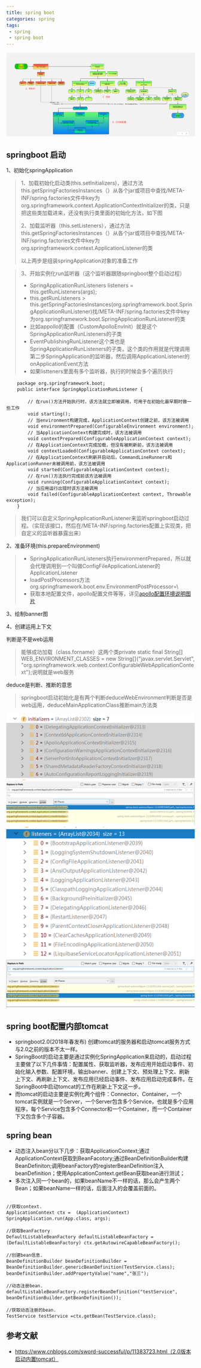 ```yaml
---
title: spring boot
categories: spring
tags: 
 - spring
 - spring boot
---
```



![spring-boot-start](../image/spring-boot-start.jpg)  

## springboot 启动 
1、初始化springApplication
> 1、加载初始化启动类(this.setInitializers)，通过方法this.getSpringFactoriesInstances（）从各个jar或项目中查找/META-INF/spring.factories文件中key为org.springframework.context.ApplicationContextInitializer的类，只是把这些类加载进来，还没有执行类里面的初始化方法，如下图  
> 
> 2、加载监听器（this.setListeners），通过方法this.getSpringFactoriesInstances（）从各个jar或项目中查找/META-INF/spring.factories文件中key为org.springframework.context.ApplicationListener的类  
> 
> 以上两步是组装springApplication对象的准备工作


> 3、开始实例化run监听器（这个监听器跟随springboot整个启动过程）  
> * SpringApplicationRunListeners listeners = this.getRunListeners(args);  
> * this.getRunListeners > this.getSpringFactoriesInstances(org.springframework.boot.SpringApplicationRunListener)找/META-INF/spring.factories文件中key为org.springframework.boot.SpringApplicationRunListener的类  
> * 比如appollo的配置（CustomApolloEnvInit）就是这个SpringApplicationRunListeners的子类
> * EventPublishingRunListener这个类也是SpringApplicationRunListeners的子类，这个类的作用就是代理调用第二步SpringApplication的监听器，然后调用ApplicationListener的onApplicationEvent方法
> * 如果listteners里面有多个监听器，执行的时候会多个遍历执行  

```
    package org.springframework.boot;
    public interface SpringApplicationRunListener {

        // 在run()方法开始执行时，该方法就立即被调用，可用于在初始化最早期时做一些工作
        void starting();
        // 当environment构建完成，ApplicationContext创建之前，该方法被调用
        void environmentPrepared(ConfigurableEnvironment environment);
        // 当ApplicationContext构建完成时，该方法被调用
        void contextPrepared(ConfigurableApplicationContext context);
        // 在ApplicationContext完成加载，但没有被刷新前，该方法被调用
        void contextLoaded(ConfigurableApplicationContext context);
        // 在ApplicationContext刷新并启动后，CommandLineRunners和ApplicationRunner未被调用前，该方法被调用
        void started(ConfigurableApplicationContext context);
        // 在run()方法执行完成前该方法被调用
        void running(ConfigurableApplicationContext context);
        // 当应用运行出错时该方法被调用
        void failed(ConfigurableApplicationContext context, Throwable exception);
    }
```

> 我们可以自定义SpringApplicationRunListener来监听springboot启动过程。（实现该接口，然后在/META-INF/spring.factories配置上实现类，把自定义的监听器暴露出来）

2、准备环境(this.prepareEnvironment)  
>
> * SpringApplicationRunListeners执行environmentPrepared，所以就会代理调用到一个叫做ConfigFileApplicationListener的ApplicationListener  
> * loadPostProcessors方法 org.springframework.boot.env.EnvironmentPostProcessor=\
> * 获取本地配置文件，apollo配置文件等等，详见[apollo配置环境说明图片]()  

3、绘制banner图

4、创建运用上下文


判断是不是web运用
> 能够成功加载（class.forname）这两个类private static final String[] WEB_ENVIRONMENT_CLASSES = new String[]{"javax.servlet.Servlet", "org.springframework.web.context.ConfigurableWebApplicationContext"};说明就是web服务

deduce是判断、推断的意思
> springboot启动初始化是有两个判断deduceWebEnvironment判断是否是web运用，deduceMainApplicationClass推断main方法类

![image1](https://github.com/stan1695/stan1695.github.io/blob/master/_posts/image/spring-nitializers.png?raw=true)
![image2](https://github.com/stan1695/stan1695.github.io/blob/master/_posts/image/spring-initclass.png?raw=true)  
![image3](https://github.com/stan1695/stan1695.github.io/blob/master/_posts/image/springApplication-listener.png?raw=true) ![image4](https://github.com/stan1695/stan1695.github.io/blob/master/_posts/image/spring-listener.png?raw=true)

##  spring boot配置内部tomcat

* springboot2.0(2018年春发布) 创建tomcat的服务器和启动tomcat服务方式与2.0之前的版本不太一样。
* SpringBoot的启动主要是通过实例化SpringApplication来启动的，启动过程主要做了以下几件事情：配置属性、获取监听器，发布应用开始启动事件、初始化输入参数、配置环境，输出banner、创建上下文、预处理上下文、刷新上下文、再刷新上下文、发布应用已经启动事件、发布应用启动完成事件。在SpringBoot中启动tomcat的工作在刷新上下文这一步。
* 而tomcat的启动主要是实例化两个组件：Connector、Container，一个tomcat实例就是一个Server，一个Server包含多个Service，也就是多个应用程序，每个Service包含多个Connector和一个Container，而一个Container下又包含多个子容器。

## spring bean

* 动态注入bean分以下几步：获取ApplicationContext;通过ApplicationContext获取到BeanFacotory;通过BeanDefinitionBuilder构建BeanDefiniton;调用beanFactory的registerBeanDefinition注入beanDefinition；使用ApplicationContext.getBean获取bean进行测试；
* 多次注入同一个bean的，如果beanName不一样的话，那么会产生两个Bean；如果beanName一样的话，后面注入的会覆盖前面的。  

```

//获取context.  
ApplicationContext ctx =  (ApplicationContext) SpringApplication.run(App.class, args);  
        
//获取BeanFactory  
DefaultListableBeanFactory defaultListableBeanFactory = (DefaultListableBeanFactory) ctx.getAutowireCapableBeanFactory();  
        
//创建bean信息.  
BeanDefinitionBuilder beanDefinitionBuilder = BeanDefinitionBuilder.genericBeanDefinition(TestService.class);  
beanDefinitionBuilder.addPropertyValue("name","张三");  
        
//动态注册bean.  
defaultListableBeanFactory.registerBeanDefinition("testService", beanDefinitionBuilder.getBeanDefinition());  
        
//获取动态注册的bean.  
TestService testService =ctx.getBean(TestService.class);

```

## 参考文献
* https://www.cnblogs.com/sword-successful/p/11383723.html（2.0版本启动内置tomcat）